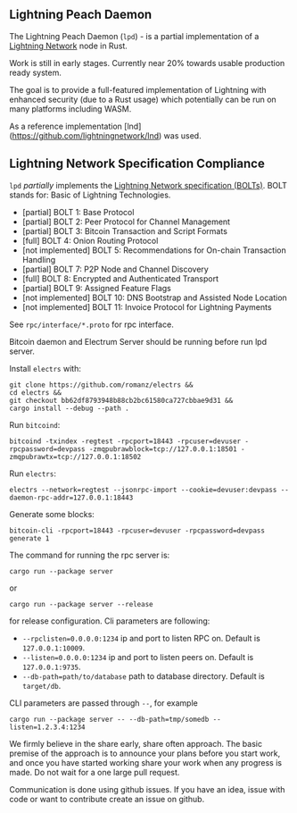 ## Lightning Peach Daemon

The Lightning Peach Daemon (`lpd`) - is a partial implementation of a
[Lightning Network](https://lightning.network) node in Rust.

Work is still in early stages. Currently near 20% towards usable production ready system.

The goal is to provide a full-featured implementation of Lightning with enhanced security (due to a Rust usage)
which potentially can be run on many platforms including WASM.

As a reference implementation [lnd] (https://github.com/lightningnetwork/lnd) was used. 

## Lightning Network Specification Compliance
`lpd` _partially_ implements the [Lightning Network specification
(BOLTs)](https://github.com/lightningnetwork/lightning-rfc). BOLT stands for:
Basic of Lightning Technologies.

- [partial]         BOLT 1: Base Protocol
- [partial]         BOLT 2: Peer Protocol for Channel Management
- [partial]         BOLT 3: Bitcoin Transaction and Script Formats
- [full]            BOLT 4: Onion Routing Protocol
- [not implemented] BOLT 5: Recommendations for On-chain Transaction Handling
- [partial]         BOLT 7: P2P Node and Channel Discovery
- [full]            BOLT 8: Encrypted and Authenticated Transport
- [partial]         BOLT 9: Assigned Feature Flags
- [not implemented] BOLT 10: DNS Bootstrap and Assisted Node Location
- [not implemented] BOLT 11: Invoice Protocol for Lightning Payments

See `rpc/interface/*.proto` for rpc interface.

Bitcoin daemon and Electrum Server should be running before run lpd server.

Install `electrs` with:

    git clone https://github.com/romanz/electrs &&
    cd electrs &&
    git checkout bb62df8793948b88cb2bc61580ca727cbbae9d31 &&
    cargo install --debug --path .

Run `bitcoind`:

`bitcoind -txindex -regtest -rpcport=18443 -rpcuser=devuser -rpcpassword=devpass -zmqpubrawblock=tcp://127.0.0.1:18501 -zmqpubrawtx=tcp://127.0.0.1:18502`

Run `electrs`:

`electrs --network=regtest --jsonrpc-import --cookie=devuser:devpass --daemon-rpc-addr=127.0.0.1:18443`

Generate some blocks:

`bitcoin-cli -rpcport=18443 -rpcuser=devuser -rpcpassword=devpass generate 1`

The command for running the rpc server is:

`cargo run --package server`

or 

`cargo run --package server --release`

for release configuration. Cli parameters are following:

- `--rpclisten=0.0.0.0:1234` ip and port to listen RPC on. Default is `127.0.0.1:10009`.
- `--listen=0.0.0.0:1234` ip and port to listen peers on. Default is `127.0.0.1:9735`.
- `--db-path=path/to/database` path to database directory. Default is `target/db`.

CLI parameters are passed through `--`, for example

`cargo run --package server -- --db-path=tmp/somedb --listen=1.2.3.4:1234`

We firmly believe in the share early, share often approach. The basic premise of the approach is to announce your plans 
before you start work, and once you have started working share your work when any progress is made.
Do not wait for a one large pull request.

Communication is done using github issues. If you have an idea, issue with code or want to contribute create
an issue on github.